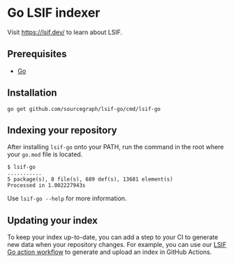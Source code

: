 # Go LSIF indexer

Visit https://lsif.dev/ to learn about LSIF.

## Prerequisites

- [Go](https://golang.org/)

## Installation

```
go get github.com/sourcegraph/lsif-go/cmd/lsif-go
```

## Indexing your repository

After installing `lsif-go` onto your PATH, run the command in the root where your `go.mod` file is located.

```
$ lsif-go
...........
5 package(s), 8 file(s), 689 def(s), 13681 element(s)
Processed in 1.002227943s
```

Use `lsif-go --help` for more information.

## Updating your index

To keep your index up-to-date, you can add a step to your CI to generate new data when your repository changes.  For example, you can use our [LSIF Go action workflow](https://github.com/sourcegraph/lsif-go-action) to generate and upload an index in GitHub Actions.
